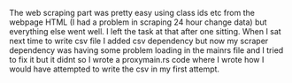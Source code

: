 The web scraping part was pretty easy using class ids etc from the webpage HTML (I had a problem in scraping 24 hour change data) but everything else 
went well. I left the task at that after one sitting.
When I sat next time to write csv file I added csv dependency but now my scraper dependency was having some problem loading in the mainrs file and I tried
to fix it but it didnt so I wrote a proxymain.rs code where I wrote how I would have attempted to write the csv in my first attempt.
